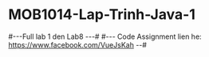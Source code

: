# MOB1014-Lap-Trinh-Java-1
#---Full lab 1 den Lab8 ---# #--- Code Assignment lien he: https://www.facebook.com/VueJsKah --#
